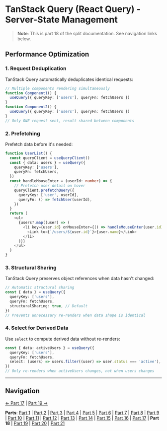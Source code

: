 # TanStack Query (React Query) - Server-State Management

> **Note**: This is part 18 of the split documentation. See navigation links below.


## Performance Optimization

### 1. Request Deduplication
TanStack Query automatically deduplicates identical requests:
```typescript
// Multiple components rendering simultaneously
function Component1() {
  useQuery({ queryKey: ['users'], queryFn: fetchUsers })
}
function Component2() {
  useQuery({ queryKey: ['users'], queryFn: fetchUsers })
}
// Only ONE request sent, result shared between components
```

### 2. Prefetching
Prefetch data before it's needed:
```typescript
function UserList() {
  const queryClient = useQueryClient()
  const { data: users } = useQuery({
    queryKey: ['users'],
    queryFn: fetchUsers,
  })
  const handleMouseEnter = (userId: number) => {
    // Prefetch user detail on hover
    queryClient.prefetchQuery({
      queryKey: ['user', userId],
      queryFn: () => fetchUser(userId),
    })
  }
  return (
    <ul>
      {users?.map((user) => (
        <li key={user.id} onMouseEnter={() => handleMouseEnter(user.id)}>
          <Link to={`/users/${user.id}`}>{user.name}</Link>
        </li>
      ))}
    </ul>
  )
}
```

### 3. Structural Sharing
TanStack Query preserves object references when data hasn't changed:
```typescript
// Automatic structural sharing
const { data } = useQuery({
  queryKey: ['users'],
  queryFn: fetchUsers,
  structuralSharing: true, // Default
})
// Prevents unnecessary re-renders when data shape is identical
```

### 4. Select for Derived Data
Use `select` to compute derived data without re-renders:
```typescript
const { data: activeUsers } = useQuery({
  queryKey: ['users'],
  queryFn: fetchUsers,
  select: (users) => users.filter((user) => user.status === 'active'),
})
// Only re-renders when activeUsers changes, not when users changes
```
---


## Navigation

[← Part 17](./17-common-pitfalls-to-avoid.md) | [Part 19 →](./19-devtools.md)


**Parts**: [Part 1](./01-start.md) | [Part 2](./02-overview.md) | [Part 3](./03-why-tanstack-query-for-omnera.md) | [Part 4](./04-installation.md) | [Part 5](./05-basic-setup.md) | [Part 6](./06-core-concepts.md) | [Part 7](./07-usequery-hook.md) | [Part 8](./08-integration-with-effectts.md) | [Part 9](./09-usemutation-hook.md) | [Part 10](./10-usequeries-hook.md) | [Part 11](./11-useinfinitequery-hook.md) | [Part 12](./12-server-side-rendering-ssr-with-hono.md) | [Part 13](./13-integration-with-better-auth.md) | [Part 14](./14-advanced-patterns.md) | [Part 15](./15-testing-with-tanstack-query.md) | [Part 16](./16-best-practices.md) | [Part 17](./17-common-pitfalls-to-avoid.md) | **Part 18** | [Part 19](./19-devtools.md) | [Part 20](./20-summary.md) | [Part 21](./21-references.md)